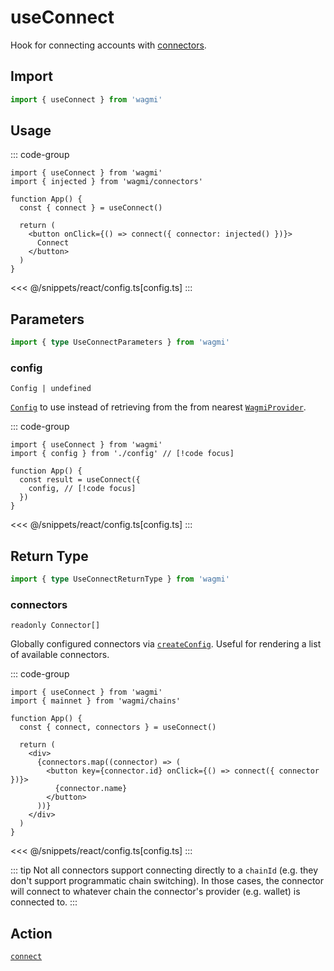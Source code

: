 <script setup>
const packageName = 'wagmi'
const actionName = 'connect'
const typeName = 'Connect'
const mutate = 'connect'
const TData = '{ accounts: readonly [Address, ...Address[]]; chainId: number; }'
const TError = 'ConnectError'
const TVariables = '{ chainId?: number | undefined; connector?: CreateConnectorFn | Connector | undefined; }'
</script>

# useConnect

Hook for connecting accounts with [connectors](/react/api/connectors).

## Import

```ts
import { useConnect } from 'wagmi'
```

## Usage

::: code-group
```tsx [index.tsx]
import { useConnect } from 'wagmi'
import { injected } from 'wagmi/connectors'

function App() {
  const { connect } = useConnect()

  return (
    <button onClick={() => connect({ connector: injected() })}>
      Connect
    </button>
  )
}
```
<<< @/snippets/react/config.ts[config.ts]
:::

## Parameters

```ts
import { type UseConnectParameters } from 'wagmi'
```

### config

`Config | undefined`

[`Config`](/react/createConfig#config) to use instead of retrieving from the from nearest [`WagmiProvider`](/react/WagmiProvider).

::: code-group
```tsx [index.tsx]
import { useConnect } from 'wagmi'
import { config } from './config' // [!code focus]

function App() {
  const result = useConnect({
    config, // [!code focus]
  })
}
```
<<< @/snippets/react/config.ts[config.ts]
:::

<!--@include: @shared/mutation-options.md-->

## Return Type

```ts
import { type UseConnectReturnType } from 'wagmi'
```

### connectors

`readonly Connector[]`

Globally configured connectors via [`createConfig`](/react/createConfig#connectors). Useful for rendering a list of available connectors.

::: code-group
```tsx [index.tsx]
import { useConnect } from 'wagmi'
import { mainnet } from 'wagmi/chains'

function App() {
  const { connect, connectors } = useConnect()

  return (
    <div>
      {connectors.map((connector) => (
        <button key={connector.id} onClick={() => connect({ connector })}>
          {connector.name}
        </button>
      ))}
    </div>
  )
}
```
<<< @/snippets/react/config.ts[config.ts]
:::

<!--@include: @shared/mutation-result.md-->

::: tip
Not all connectors support connecting directly to a `chainId` (e.g. they don't support programmatic chain switching). In those cases, the connector will connect to whatever chain the connector's provider (e.g. wallet) is connected to.
:::

<!--@include: @shared/mutation-imports.md-->

## Action

[`connect`](/core/api/actions/connect)